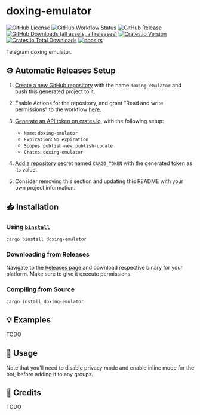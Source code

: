 # doxing-emulator

[![GitHub License](https://img.shields.io/github/license/PRO-2684/doxing-emulator?logo=opensourceinitiative)](https://github.com/PRO-2684/doxing-emulator/blob/main/LICENSE)
[![GitHub Workflow Status](https://img.shields.io/github/actions/workflow/status/PRO-2684/doxing-emulator/release.yml?logo=githubactions)](https://github.com/PRO-2684/doxing-emulator/blob/main/.github/workflows/release.yml)
[![GitHub Release](https://img.shields.io/github/v/release/PRO-2684/doxing-emulator?logo=githubactions)](https://github.com/PRO-2684/doxing-emulator/releases)
[![GitHub Downloads (all assets, all releases)](https://img.shields.io/github/downloads/PRO-2684/doxing-emulator/total?logo=github)](https://github.com/PRO-2684/doxing-emulator/releases)
[![Crates.io Version](https://img.shields.io/crates/v/doxing-emulator?logo=rust)](https://crates.io/crates/doxing-emulator)
[![Crates.io Total Downloads](https://img.shields.io/crates/d/doxing-emulator?logo=rust)](https://crates.io/crates/doxing-emulator)
[![docs.rs](https://img.shields.io/docsrs/doxing-emulator?logo=rust)](https://docs.rs/doxing-emulator)

Telegram doxing emulator.

## ⚙️ Automatic Releases Setup

1. [Create a new GitHub repository](https://github.com/new) with the name `doxing-emulator` and push this generated project to it.
2. Enable Actions for the repository, and grant "Read and write permissions" to the workflow [here](https://github.com/PRO-2684/doxing-emulator/settings/actions).
3. [Generate an API token on crates.io](https://crates.io/settings/tokens/new), with the following setup:

    - `Name`: `doxing-emulator`
    - `Expiration`: `No expiration`
    - `Scopes`: `publish-new`, `publish-update`
    - `Crates`: `doxing-emulator`

4. [Add a repository secret](https://github.com/PRO-2684/doxing-emulator/settings/secrets/actions/new) named `CARGO_TOKEN` with the generated token as its value.
5. Consider removing this section and updating this README with your own project information.

## 📥 Installation

### Using [`binstall`](https://github.com/cargo-bins/cargo-binstall)

```shell
cargo binstall doxing-emulator
```

### Downloading from Releases

Navigate to the [Releases page](https://github.com/PRO-2684/doxing-emulator/releases) and download respective binary for your platform. Make sure to give it execute permissions.

### Compiling from Source

```shell
cargo install doxing-emulator
```

## 💡 Examples

TODO

## 📖 Usage

Note that you'll need to disable privacy mode and enable inline mode for the bot, before adding it to any groups.

## 🎉 Credits

TODO
